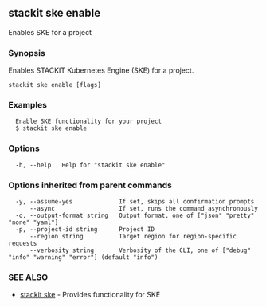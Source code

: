 ## stackit ske enable

Enables SKE for a project

### Synopsis

Enables STACKIT Kubernetes Engine (SKE) for a project.

```
stackit ske enable [flags]
```

### Examples

```
  Enable SKE functionality for your project
  $ stackit ske enable
```

### Options

```
  -h, --help   Help for "stackit ske enable"
```

### Options inherited from parent commands

```
  -y, --assume-yes             If set, skips all confirmation prompts
      --async                  If set, runs the command asynchronously
  -o, --output-format string   Output format, one of ["json" "pretty" "none" "yaml"]
  -p, --project-id string      Project ID
      --region string          Target region for region-specific requests
      --verbosity string       Verbosity of the CLI, one of ["debug" "info" "warning" "error"] (default "info")
```

### SEE ALSO

* [stackit ske](./stackit_ske.md)	 - Provides functionality for SKE


